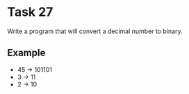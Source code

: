 # Task 27

Write a program that will convert a decimal number to binary.

## Example

- 45 -> 101101
- 3 -> 11
- 2 -> 10
